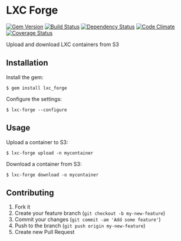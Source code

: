 # LXC Forge

[![Gem Version](https://badge.fury.io/rb/lxc_forge.svg)](http://badge.fury.io/rb/lxc_forge)
[![Build Status](https://travis-ci.org/jbussdieker/lxc_forge.svg?branch=master)](https://travis-ci.org/jbussdieker/lxc_forge)
[![Dependency Status](https://gemnasium.com/jbussdieker/lxc_forge.svg)](https://gemnasium.com/jbussdieker/lxc_forge)
[![Code Climate](https://codeclimate.com/github/jbussdieker/lxc_forge.png)](https://codeclimate.com/github/jbussdieker/lxc_forge)
[![Coverage Status](https://coveralls.io/repos/jbussdieker/lxc_forge/badge.png)](https://coveralls.io/r/jbussdieker/lxc_forge)

Upload and download LXC containers from S3

## Installation

Install the gem:

    $ gem install lxc_forge

Configure the settings:

    $ lxc-forge --configure

## Usage

Upload a container to S3:

    $ lxc-forge upload -n mycontainer

Download a container from S3:

    $ lxc-forge download -o mycontainer

## Contributing

1. Fork it
2. Create your feature branch (`git checkout -b my-new-feature`)
3. Commit your changes (`git commit -am 'Add some feature'`)
4. Push to the branch (`git push origin my-new-feature`)
5. Create new Pull Request

